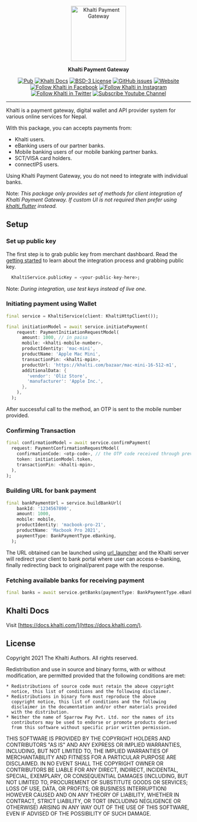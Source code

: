 <p align="center">
<img src="https://raw.githubusercontent.com/khalti/khalti-flutter-sdk/master/assets/khalti_logo.png" height="150" alt="Khalti Payment Gateway" />
</p>

<p align="center">
<strong>Khalti Payment Gateway</strong>
</p>

<p align="center">
<a href="https://pub.dartlang.org/packages/khalti"><img src="https://img.shields.io/pub/v/khalti" alt="Pub"></a>
<a href="https://docs.khalti.com/"><img src="https://img.shields.io/badge/Khalti-Docs-blueviolet" alt="Khalti Docs"></a>
<a href="https://github.com/khalti/khalti-flutter-sdk/blob/master/LICENSE"><img src="https://img.shields.io/badge/License-BSD--3-informational" alt="BSD-3 License"></a>
<a href="https://github.com/khalti/khalti-flutter-sdk/issues"><img src="https://img.shields.io/github/issues/khalti/khalti-flutter-sdk" alt="GitHub issues"></a>
<a href="https://khalti.com"><img src="https://img.shields.io/website?url=https%3A%2F%2Fdocs.khalti.com" alt="Website"></a>
<a href="https://www.facebook.com/khalti.official"><img src="https://img.shields.io/badge/follow--000?style=social&logo=facebook" alt="Follow Khalti in Facebook"></a>
<a href="https://www.instagram.com/khaltiofficial"><img src="https://img.shields.io/badge/follow--000?style=social&logo=instagram" alt="Follow Khalti in Instagram"></a>
<a href="https://twitter.com/intent/follow?screen_name=khaltiofficial"><img src="https://img.shields.io/twitter/follow/khaltiofficial?style=social" alt="Follow Khalti in Twitter"></a>
<a href="https://www.youtube.com/channel/UCrXM4HqK9th3E2a04Z9Lh-Q"><img src="https://img.shields.io/youtube/channel/subscribers/UCrXM4HqK9th3E2a04Z9Lh-Q?label=Subscribe&style=social" alt="Subscribe Youtube Channel"></a>
</p>

---

Khalti is a payment gateway, digital wallet and API provider system for various online services for Nepal.

With this package, you can accepts payments from:
- Khalti users.
- eBanking users of our partner banks.
- Mobile banking users of our mobile banking partner banks.
- SCT/VISA card holders.
- connectIPS users.

Using Khalti Payment Gateway, you do not need to integrate with individual banks.

Note: _This package only provides set of methods for client integration of Khalti Payment Gateway.
If custom UI is not required then prefer using [khalti_flutter](https://pub.dev/packages/khalti_flutter) instead._

## Setup

### Set up public key
The first step is to grab public key from merchant dashboard. Read the [getting started](https://docs.khalti.com/getting-started/)
to learn about the integration process and grabbing public key.

```dart
  KhaltiService.publicKey = <your-public-key-here>;
```

Note: _During integration, use test keys instead of live one._

### Initiating payment using Wallet

```dart
final service = KhaltiService(client: KhaltiHttpClient());

final initiationModel = await service.initiatePayment(
    request: PaymentInitiationRequestModel(
      amount: 1000, // in paisa
      mobile: <khalti-mobile-number>,
      productIdentity: 'mac-mini',
      productName: 'Apple Mac Mini',
      transactionPin: <khalti-mpin>,
      productUrl: 'https://khalti.com/bazaar/mac-mini-16-512-m1',
      additionalData: {
        'vendor': 'Oliz Store',
        'manufacturer': 'Apple Inc.',
      },
    ),
  );
```

After successful call to the method, an OTP is sent to the mobile number provided.


### Confirming Transaction

```dart
final confirmationModel = await service.confirmPayment(
  request: PaymentConfirmationRequestModel(
    confirmationCode: <otp-code>, // the OTP code received through previous step
    token: initiationModel.token,
    transactionPin: <khalti-mpin>,
  ),
);
```

### Building URL for bank payment

```dart
final bankPaymentUrl = service.buildBankUrl(
    bankId: '1234567890',
    amount: 1000,
    mobile: mobile,
    productIdentity: 'macbook-pro-21',
    productName: 'Macbook Pro 2021',
    paymentType: BankPaymentType.eBanking,
  );
```

The URL obtained can be launched using [url_launcher](https://pub.dev/packages/url_launcher) 
and the Khalti server will redirect your client to bank portal where user can access e-banking, 
finally redirecting back to original/parent page with the response.

### Fetching available banks for receiving payment

```dart
final banks = await service.getBanks(paymentType: BankPaymentType.eBanking);
```

## Khalti Docs
Visit [https://docs.khalti.com/](https://docs.khalti.com/).

## License
Copyright 2021 The Khalti Authors. All rights reserved.

Redistribution and use in source and binary forms, with or without modification,
are permitted provided that the following conditions are met:

    * Redistributions of source code must retain the above copyright
      notice, this list of conditions and the following disclaimer.
    * Redistributions in binary form must reproduce the above
      copyright notice, this list of conditions and the following
      disclaimer in the documentation and/or other materials provided
      with the distribution.
    * Neither the name of Sparrow Pay Pvt. Ltd. nor the names of its
      contributors may be used to endorse or promote products derived
      from this software without specific prior written permission.

THIS SOFTWARE IS PROVIDED BY THE COPYRIGHT HOLDERS AND CONTRIBUTORS "AS IS" AND
ANY EXPRESS OR IMPLIED WARRANTIES, INCLUDING, BUT NOT LIMITED TO, THE IMPLIED
WARRANTIES OF MERCHANTABILITY AND FITNESS FOR A PARTICULAR PURPOSE ARE
DISCLAIMED. IN NO EVENT SHALL THE COPYRIGHT OWNER OR CONTRIBUTORS BE LIABLE FOR
ANY DIRECT, INDIRECT, INCIDENTAL, SPECIAL, EXEMPLARY, OR CONSEQUENTIAL DAMAGES
(INCLUDING, BUT NOT LIMITED TO, PROCUREMENT OF SUBSTITUTE GOODS OR SERVICES;
LOSS OF USE, DATA, OR PROFITS; OR BUSINESS INTERRUPTION) HOWEVER CAUSED AND ON
ANY THEORY OF LIABILITY, WHETHER IN CONTRACT, STRICT LIABILITY, OR TORT
(INCLUDING NEGLIGENCE OR OTHERWISE) ARISING IN ANY WAY OUT OF THE USE OF THIS
SOFTWARE, EVEN IF ADVISED OF THE POSSIBILITY OF SUCH DAMAGE.
